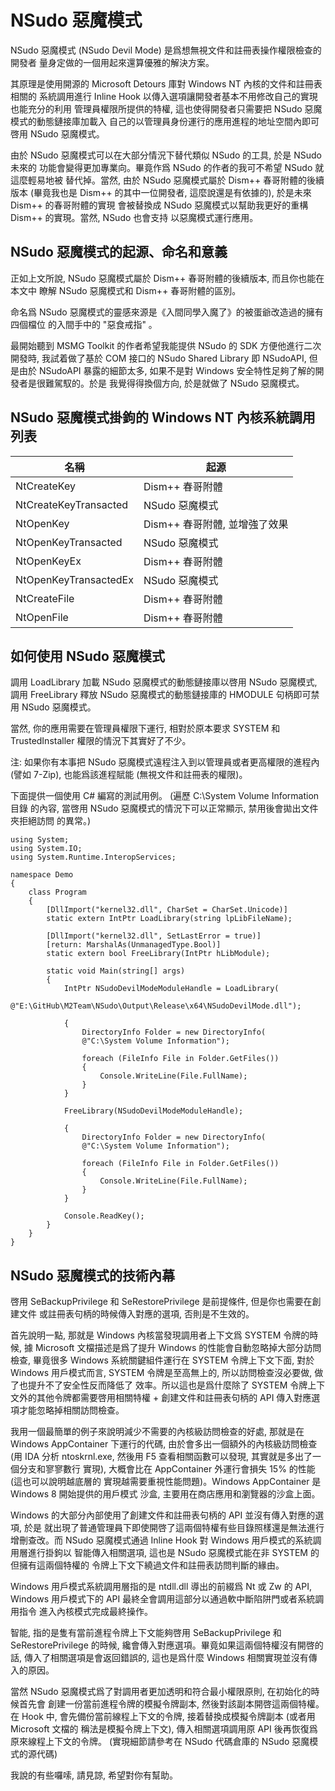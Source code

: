 ﻿# NSudo 惡魔模式

NSudo 惡魔模式 (NSudo Devil Mode) 是爲想無視文件和註冊表操作權限檢查的開發者
量身定做的一個用起來還算優雅的解決方案。

其原理是使用開源的 Microsoft Detours 庫對 Windows NT 內核的文件和註冊表相關的
系統調用進行 Inline Hook 以傳入選項讓開發者基本不用修改自己的實現也能充分的利用
管理員權限所提供的特權, 這也使得開發者只需要把 NSudo 惡魔模式的動態鏈接庫加載入
自己的以管理員身份運行的應用進程的地址空間內即可啓用 NSudo 惡魔模式。

由於 NSudo 惡魔模式可以在大部分情況下替代類似 NSudo 的工具, 於是 NSudo 未來的
功能會變得更加專業向。畢竟作爲 NSudo 的作者的我可不希望 NSudo 就這麼輕易地被
替代掉。當然, 由於 NSudo 惡魔模式屬於 Dism++ 春哥附體的後續版本 (畢竟我也是 
Dism++ 的其中一位開發者, 這麼說還是有依據的), 於是未來 Dism++ 的春哥附體的實現
會被替換成 NSudo 惡魔模式以幫助我更好的重構 Dism++ 的實現。當然, NSudo 也會支持
以惡魔模式運行應用。

## NSudo 惡魔模式的起源、命名和意義

正如上文所說, NSudo 惡魔模式屬於 Dism++ 春哥附體的後續版本, 而且你也能在本文中
瞭解 NSudo 惡魔模式和 Dism++ 春哥附體的區別。

命名爲 NSudo 惡魔模式的靈感來源是《入間同學入魔了》的被蛋爺改造過的擁有四個檔位
的入間手中的 "惡食戒指" 。

最開始聽到 MSMG Toolkit 的作者希望我能提供 NSudo 的 SDK 方便他進行二次開發時, 
我試着做了基於 COM 接口的 NSudo Shared Library 即 NSudoAPI, 但是由於 NSudoAPI 
暴露的細節太多, 如果不是對 Windows 安全特性足夠了解的開發者是很難駕馭的。於是
我覺得得換個方向, 於是就做了 NSudo 惡魔模式。

## NSudo 惡魔模式掛鉤的 Windows NT 內核系統調用列表

| 名稱                  | 起源                          |
|-----------------------|-------------------------------|
| NtCreateKey           | Dism++ 春哥附體               |
| NtCreateKeyTransacted | NSudo 惡魔模式                |
| NtOpenKey             | Dism++ 春哥附體, 並增強了效果 |
| NtOpenKeyTransacted   | NSudo 惡魔模式                |
| NtOpenKeyEx           | Dism++ 春哥附體               |
| NtOpenKeyTransactedEx | NSudo 惡魔模式                |
| NtCreateFile          | Dism++ 春哥附體               |
| NtOpenFile            | Dism++ 春哥附體               |

## 如何使用 NSudo 惡魔模式

調用 LoadLibrary 加載 NSudo 惡魔模式的動態鏈接庫以啓用 NSudo 惡魔模式, 調用 
FreeLibrary 釋放 NSudo 惡魔模式的動態鏈接庫的 HMODULE 句柄即可禁用 NSudo 
惡魔模式。

當然, 你的應用需要在管理員權限下運行, 相對於原本要求 SYSTEM 和 TrustedInstaller
權限的情況下其實好了不少。 

注: 如果你有本事把 NSudo 惡魔模式遠程注入到以管理員或者更高權限的進程內 (譬如 
7-Zip), 也能爲該進程賦能 (無視文件和註冊表的權限)。

下面提供一個使用 C# 編寫的測試用例。 (遍歷 C:\System Volume Information 目錄
的內容, 當啓用 NSudo 惡魔模式的情況下可以正常顯示, 禁用後會拋出文件夾拒絕訪問
的異常。) 

```
using System;
using System.IO;
using System.Runtime.InteropServices;

namespace Demo
{
    class Program
    {
        [DllImport("kernel32.dll", CharSet = CharSet.Unicode)]
        static extern IntPtr LoadLibrary(string lpLibFileName);

        [DllImport("kernel32.dll", SetLastError = true)]
        [return: MarshalAs(UnmanagedType.Bool)]
        static extern bool FreeLibrary(IntPtr hLibModule);

        static void Main(string[] args)
        {
            IntPtr NSudoDevilModeModuleHandle = LoadLibrary(
                @"E:\GitHub\M2Team\NSudo\Output\Release\x64\NSudoDevilMode.dll");

            {
                DirectoryInfo Folder = new DirectoryInfo(
                @"C:\System Volume Information");

                foreach (FileInfo File in Folder.GetFiles())
                {
                    Console.WriteLine(File.FullName);
                }
            }

            FreeLibrary(NSudoDevilModeModuleHandle);

            {
                DirectoryInfo Folder = new DirectoryInfo(
                @"C:\System Volume Information");

                foreach (FileInfo File in Folder.GetFiles())
                {
                    Console.WriteLine(File.FullName);
                }
            }

            Console.ReadKey();
        }
    }
}
```

## NSudo 惡魔模式的技術內幕

啓用 SeBackupPrivilege 和 SeRestorePrivilege 是前提條件, 但是你也需要在創建文件
或註冊表句柄的時候傳入對應的選項, 否則是不生效的。

首先說明一點, 那就是 Windows 內核當發現調用者上下文爲 SYSTEM 令牌的時候, 據 
Microsoft 文檔描述是爲了提升 Windows 的性能會自動忽略掉大部分訪問檢查, 畢竟很多
Windows 系統關鍵組件運行在 SYSTEM 令牌上下文下面, 對於 Windows 用戶模式而言, 
SYSTEM 令牌是至高無上的, 所以訪問檢查沒必要做, 做了也提升不了安全性反而降低了
效率。所以這也是爲什麼除了 SYSTEM 令牌上下文外的其他令牌都需要啓用相關特權 + 
創建文件和註冊表句柄的 API 傳入對應選項才能忽略掉相關訪問檢查。

我用一個最簡單的例子來說明減少不需要的內核級訪問檢查的好處, 那就是在 Windows 
AppContainer 下運行的代碼, 由於會多出一個額外的內核級訪問檢查 (用 IDA 分析 
ntoskrnl.exe, 然後用 F5 查看相關函數可以發現, 其實就是多出了一個分支和寥寥數行
實現), 大概會比在 AppContainer 外運行會損失 15% 的性能  (這也可以說明越底層的
實現越需要重視性能問題)。Windows AppContainer 是 Windows 8 開始提供的用戶模式
沙盒, 主要用在商店應用和瀏覽器的沙盒上面。

Windows 的大部分內部使用了創建文件和註冊表句柄的 API 並沒有傳入對應的選項, 於是
就出現了普通管理員下即使開啓了這兩個特權有些目錄照樣還是無法進行增刪查改。而 
NSudo 惡魔模式通過 Inline Hook 對 Windows 用戶模式的系統調用層進行掛鉤以
智能傳入相關選項, 這也是 NSudo 惡魔模式能在非 SYSTEM 的但擁有這兩個特權的
令牌上下文下繞過文件和註冊表訪問判斷的緣由。

Windows 用戶模式系統調用層指的是 ntdll.dll 導出的前綴爲 Nt 或 Zw 的 API, 
Windows 用戶模式下的 API 最終全會調用這部分以通過軟中斷陷阱門或者系統調用指令
進入內核模式完成最終操作。

智能, 指的是隻有當前進程令牌上下文能夠啓用  SeBackupPrivilege 和 
SeRestorePrivilege 的時候, 纔會傳入對應選項。畢竟如果這兩個特權沒有開啓的話, 
傳入了相關選項是會返回錯誤的, 這也是爲什麼 Windows 相關實現並沒有傳入的原因。

當然 NSudo 惡魔模式爲了對調用者更加透明和符合最小權限原則, 在初始化的時候首先會
創建一份當前進程令牌的模擬令牌副本, 然後對該副本開啓這兩個特權。在 Hook 中, 
會先備份當前線程上下文的令牌, 接着替換成模擬令牌副本 (或者用 Microsoft 文檔的
稱法是模擬令牌上下文), 傳入相關選項調用原 API 後再恢復爲原來線程上下文的令牌。
 (實現細節請參考在 NSudo 代碼倉庫的 NSudo 惡魔模式的源代碼) 

我說的有些囉嗦, 請見諒, 希望對你有幫助。
